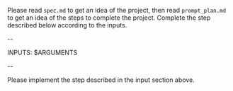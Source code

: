 Please read `spec.md` to get an idea of the project, then read `prompt_plan.md` to get an idea of the steps to complete the project.  Complete the step described below according to the inputs.

--

INPUTS:
$ARGUMENTS

--

Please implement the step described in the input section above.